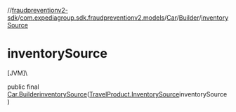 //[fraudpreventionv2-sdk](../../../../index.md)/[com.expediagroup.sdk.fraudpreventionv2.models](../../index.md)/[Car](../index.md)/[Builder](index.md)/[inventorySource](inventory-source.md)

# inventorySource

[JVM]\

public final [Car.Builder](index.md)[inventorySource](inventory-source.md)([TravelProduct.InventorySource](../../-travel-product/-inventory-source/index.md)inventorySource)
